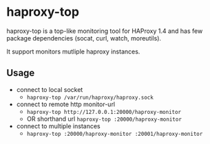 haproxy-top
==============================

haproxy-top is a top-like monitoring tool for HAProxy 1.4 and has few package dependencies (socat, curl, watch, moreutils).

It support monitors mutliple haproxy instances.

Usage
------------------------------
- connect to local socket
  - `haproxy-top /var/run/haproxy/haproxy.sock`
- connect to remote http monitor-url
  - `haproxy-top http://127.0.0.1:20000/haproxy-monitor`
  - OR shorthand url `haproxy-top :20000/haproxy-monitor`
- connect to multiple instances
  - `haproxy-top :20000/haproxy-monitor :20001/haproxy-monitor`

